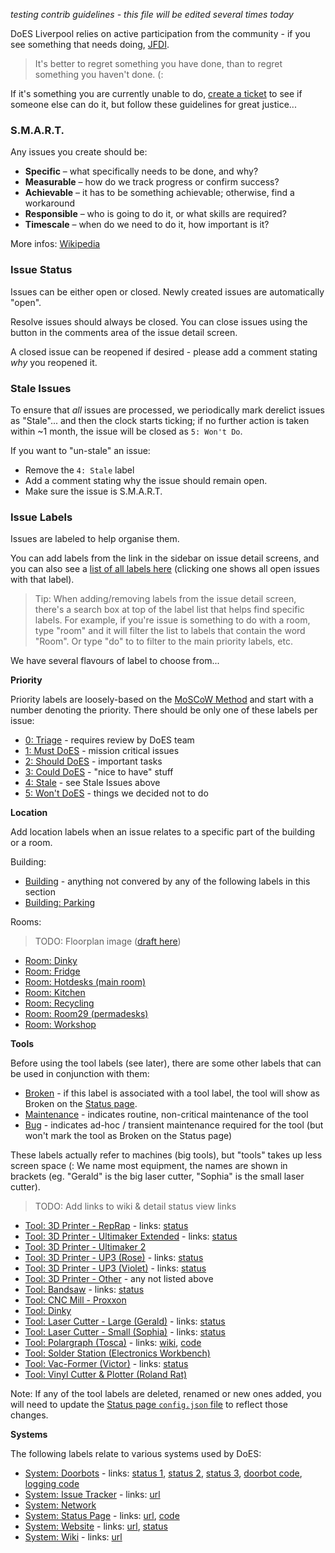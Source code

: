 _testing contrib guidelines - this file will be edited several times today_

DoES Liverpool relies on active participation from the community - if you see something that needs doing, [JFDI](http://www.urbandictionary.com/define.php?term=JFDI).

> It's better to regret something you have done, than to regret something you haven't done. (:

If it's something you are currently unable to do, [create a ticket](https://github.com/DoESLiverpool/somebody-should/issues/new) to see if someone else can do it, but follow these guidelines for great justice...

### S.M.A.R.T.

Any issues you create should be:

* **Specific** – what specifically needs to be done, and why?
* **Measurable** – how do we track progress or confirm success?
* **Achievable** – it has to be something achievable; otherwise, find a workaround
* **Responsible** – who is going to do it, or what skills are required?
* **Timescale** – when do we need to do it, how important is it?

More infos: [Wikipedia](https://en.wikipedia.org/wiki/SMART_criteria)

### Issue Status

Issues can be either open or closed. Newly created issues are automatically "open".

Resolve issues should always be closed. You can close issues using the button in the comments area of the issue detail screen.

A closed issue can be reopened if desired - please add a comment stating _why_ you reopened it.

### Stale Issues

To ensure that _all_ issues are processed, we periodically mark derelict issues as "Stale"... and then the clock starts ticking; if no further action is taken within ~1 month, the issue will be closed as `5: Won't Do`.

If you want to "un-stale" an issue:

* Remove the `4: Stale` label
* Add a comment stating why the issue should remain open.
* Make sure the issue is S.M.A.R.T.

### Issue Labels

Issues are labeled to help organise them.

You can add labels from the link in the sidebar on issue detail screens, and you can also see a [list of all labels here](https://github.com/DoESLiverpool/somebody-should/labels) (clicking one shows all open issues with that label).

> Tip: When adding/removing labels from the issue detail screen, there's a search box at top of the label list that helps find specific labels. For example, if you're issue is something to do with a room, type "room" and it will filter the list to labels that contain the word "Room". Or type "do" to to filter to the main priority labels, etc.

We have several flavours of label to choose from...

**Priority**

Priority labels are loosely-based on the [MoSCoW Method](https://en.wikipedia.org/wiki/MoSCoW_method) and start with a number denoting the priority. There should be only one of these labels per issue:

* [0: Triage](https://github.com/DoESLiverpool/somebody-should/labels/0%3A%20Triage) - requires review by DoES team
* [1: Must DoES](https://github.com/DoESLiverpool/somebody-should/labels/1%3A%20Must%20DoES) - mission critical issues
* [2: Should DoES](https://github.com/DoESLiverpool/somebody-should/labels/2%3A%20Should%20DoES) - important tasks
* [3: Could DoES](https://github.com/DoESLiverpool/somebody-should/labels/3%3A%20Could%20DoES) - "nice to have" stuff
* [4: Stale](https://github.com/DoESLiverpool/somebody-should/labels/4%3A%20Stale) - see Stale Issues above
* [5: Won't DoES](https://github.com/DoESLiverpool/somebody-should/labels/5%3A%20Won%27t%20DoES) - things we decided not to do

**Location**

Add location labels when an issue relates to a specific part of the building or a room.

Building:

* [Building](https://github.com/DoESLiverpool/somebody-should/labels/Building) - anything not convered by any of the following labels in this section
* [Building: Parking](https://github.com/DoESLiverpool/somebody-should/labels/Building%3A%20Parking)

Rooms:

> TODO: Floorplan image ([draft here](https://github.com/DoESLiverpool/somebody-should/issues/432#issuecomment-298172301))

* [Room: Dinky](https://github.com/DoESLiverpool/somebody-should/labels/Room%3A%20Dinky)
* [Room: Fridge](https://github.com/DoESLiverpool/somebody-should/labels/Room%3A%20Fridge)
* [Room: Hotdesks (main room)](https://github.com/DoESLiverpool/somebody-should/labels/Room%3A%20Hotdesks%20%28main%20room%29)
* [Room: Kitchen](https://github.com/DoESLiverpool/somebody-should/labels/Room%3A%20Kitchen)
* [Room: Recycling](https://github.com/DoESLiverpool/somebody-should/labels/Room%3A%20Recycling)
* [Room: Room29 (permadesks)](https://github.com/DoESLiverpool/somebody-should/labels/Room%3A%20Room29%20%28Permadesks%29)
* [Room: Workshop](https://github.com/DoESLiverpool/somebody-should/labels/Room%3A%20Workshop)

**Tools**

Before using the tool labels (see later), there are some other labels that can be used in conjunction with them:

* [Broken](https://github.com/DoESLiverpool/somebody-should/labels/Broken) - if this label is associated with a tool label, the tool will show as Broken on the [Status page](http://status.doesliverpool.com/).
* [Maintenance](https://github.com/DoESLiverpool/somebody-should/labels/maintenance) - indicates routine, non-critical maintenance of the tool
* [Bug](https://github.com/DoESLiverpool/somebody-should/labels/bug) - indicates ad-hoc / transient maintenance required for the tool (but won't mark the tool as Broken on the Status page)

These labels actually refer to machines (big tools), but "tools" takes up less screen space (: We name most equipment, the names are shown in brackets (eg. "Gerald" is the big laser cutter, "Sophia" is the small laser cutter).

> TODO: Add links to wiki & detail status view links

* [Tool: 3D Printer - RepRap](https://github.com/DoESLiverpool/somebody-should/labels/Tool%3A%203D%20Printer%20-%20RepRap) - links: [status](http://status.doesliverpool.com/reprap)
* [Tool: 3D Printer - Ultimaker Extended](https://github.com/DoESLiverpool/somebody-should/labels/Tool%3A%203D%20Printer%20-%20Ultimaker%20Extended) - links: [status](http://status.doesliverpool.com/ultiextended)
* [Tool: 3D Printer - Ultimaker 2](https://github.com/DoESLiverpool/somebody-should/labels/Tool%3A%203D%20Printer%20-%20Ultimaker%202)
* [Tool: 3D Printer - UP3 (Rose)](https://github.com/DoESLiverpool/somebody-should/labels/Tool%3A%203D%20Printer%20-%20UP3%20%28Rose%29) - links: [status](http://status.doesliverpool.com/rose)
* [Tool: 3D Printer - UP3 (Violet)](https://github.com/DoESLiverpool/somebody-should/labels/Tool%3A%203D%20Printer%20-%20UP3%20%28Violet%29) - links: [status](http://status.doesliverpool.com/violet)
* [Tool: 3D Printer - Other](https://github.com/DoESLiverpool/somebody-should/labels/Tool%3A%203D%20Printer%20-%20Other) - any not listed above
* [Tool: Bandsaw](https://github.com/DoESLiverpool/somebody-should/labels/Tool%3A%20Bandsaw) - links: [status](http://status.doesliverpool.com/bandsaw)
* [Tool: CNC Mill - Proxxon](https://github.com/DoESLiverpool/somebody-should/labels/Tool%3A%20CNC%20Mill%20-%20Proxxon)
* [Tool: Dinky](https://github.com/DoESLiverpool/somebody-should/labels/Tool%3A%20Dinky)
* [Tool: Laser Cutter - Large (Gerald)](https://github.com/DoESLiverpool/somebody-should/labels/Tool%3A%20Laser%20Cutter%20-%20Large%20%28Gerald%29) - links: [status](http://status.doesliverpool.com/gerald)
* [Tool: Laser Cutter - Small (Sophia)](https://github.com/DoESLiverpool/somebody-should/labels/Tool%3A%20Laser%20Cutter%20-%20Small%20%28Sophia%29) - links: [status](http://status.doesliverpool.com/sophia)
* [Tool: Polargraph (Tosca)](https://github.com/DoESLiverpool/somebody-should/labels/Tool%3A%20Polargraph%20%28Tosca%29) - links: [wiki](https://github.com/DoESLiverpool/wiki/wiki/PolarGraph), [code](https://bitbucket.org/goatchurch/bbhquad)
* [Tool: Solder Station (Electronics Workbench)](https://github.com/DoESLiverpool/somebody-should/labels/Tool%3A%20Solder%20Station%20%28Electronics%20Workbench%29)
* [Tool: Vac-Former (Victor)](https://github.com/DoESLiverpool/somebody-should/labels/Tool%3A%20Vac-Former%20%28Victor%29) - links: [status](http://status.doesliverpool.com/vacformer)
* [Tool: Vinyl Cutter & Plotter (Roland Rat)](https://github.com/DoESLiverpool/somebody-should/labels/Tool%3A%20Vinyl%20Cutter%20%26%20Plotter%20%28Roland%20Rat%29)

Note: If any of the tool labels are deleted, renamed or new ones added, you will need to update the [Status page `config.json` file](https://github.com/DoESLiverpool/status/blob/master/config.json) to reflect those changes.

**Systems**

The following labels relate to various systems used by DoES:

* [System: Doorbots](https://github.com/DoESLiverpool/somebody-should/labels/System%3A%20Doorbots) - links: [status 1](http://status.doesliverpool.com/doorbot1), [status 2](http://status.doesliverpool.com/doorbot2), [status 3](http://status.doesliverpool.com/doorbot3), [doorbot code](https://github.com/DoESLiverpool/doorbot-setup), [logging code](https://github.com/DoESLiverpool/logcards)
* [System: Issue Tracker](https://github.com/DoESLiverpool/somebody-should/labels/System%3A%20Issue%20Tracker) - links: [url](https://github.com/DoESLiverpool/somebody-should/issues)
* [System: Network](https://github.com/DoESLiverpool/somebody-should/labels/System%3A%20Network)
* [System: Status Page](https://github.com/DoESLiverpool/somebody-should/labels/System%3A%20Status%20Page) - links: [url](http://status.doesliverpool.com/), [code](https://github.com/DoESLiverpool/status)
* [System: Website](https://github.com/DoESLiverpool/somebody-should/labels/System%3A%20Website) - links: [url](https://doesliverpool.com/), [status](http://status.doesliverpool.com/site)
* [System: Wiki](https://github.com/DoESLiverpool/somebody-should/labels/System%3A%20Wiki) - links: [url](https://github.com/DoESLiverpool/wiki)
